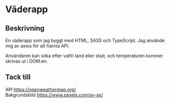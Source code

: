 # Väderapp
## Beskrivning
En väderapp som jag byggt med HTML, SASS och TypeScript. Jag använde mig av axios för att hämta API. 

Användaren kan söka efter valfri land eller stad, och temperaturen kommer skrivas ut i DOM:en.

## Tack till
API
https://openweathermap.org/ 
<br>
Bakgrundsbild
https://www.pexels.com/sv-se/ 

